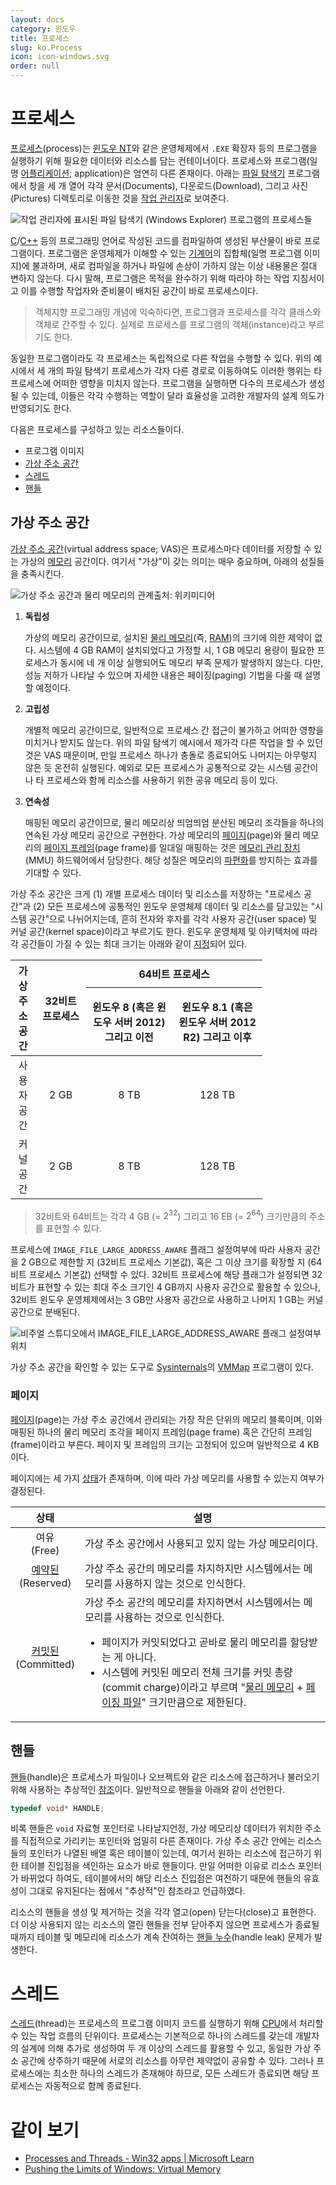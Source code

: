 ```yaml
---
layout: docs
category: 윈도우
title: 프로세스
slug: ko.Process
icon: icon-windows.svg
order: null
---
```

# 프로세스
[프로세스](https://ko.wikipedia.org/wiki/프로세스)(process)는 [윈도우 NT](ko.WindowsNT)와 같은 운영체제에서 `.EXE` 확장자 등의 프로그램을 실행하기 위해 필요한 데이터와 리소스를 담는 컨테이너이다. 프로세스와 프로그램(일명 [어플리케이션](https://ko.wikipedia.org/wiki/응용_소프트웨어); application)은 엄연히 다른 존재이다. 아래는 [파일 탐색기](https://ko.wikipedia.org/wiki/파일_탐색기) 프로그램에서 창을 세 개 열어 각각 문서(Documents), 다운로드(Download), 그리고 사진(Pictures) 디렉토리로 이동한 것을 [작업 관리자](https://ko.wikipedia.org/wiki/작업_관리자_(윈도우))로 보여준다.

![작업 관리자에 표시된 파일 탐색기 (Windows Explorer) 프로그램의 프로세스들](/images/docs/process/process_application_difference.png)

[C](/docs/ko.C)/[C++](/docs/ko.Cpp) 등의 프로그래밍 언어로 작성된 코드를 컴파일하여 생성된 부산물이 바로 프로그램이다. 프로그램은 운영체제가 이해할 수 있는 [기계어](https://ko.wikipedia.org/wiki/기계어)의 집합체(일명 프로그램 이미지)에 불과하며, 새로 컴파일을 하거나 파일에 손상이 가하지 않는 이상 내용물은 절대 변하지 않는다. 다시 말해, 프로그램은 목적을 완수하기 위해 따라야 하는 작업 지침서이고 이를 수행할 작업자와 준비물이 배치된 공간이 바로 프로세스이다.

> 객체지향 프로그래밍 개념에 익숙하다면, 프로그램과 프로세스를 각각 클래스와 객체로 간주할 수 있다. 실제로 프로세스를 프로그램의 객체(instance)라고 부르기도 한다.

동일한 프로그램이라도 각 프로세스는 독립적으로 다른 작업을 수행할 수 있다. 위의 예시에서 세 개의 파일 탐색기 프로세스가 각자 다른 경로로 이동하여도 이러한 행위는 타 프로세스에 어떠한 영향을 미치지 않는다. 프로그램을 실행하면 다수의 프로세스가 생성될 수 있는데, 이들은 각각 수행하는 역할이 달라 효율성을 고려한 개발자의 설계 의도가 반영되기도 한다.

다음은 프로세스를 구성하고 있는 리소스들이다.

* 프로그램 이미지
* [가상 주소 공간](#가상-주소-공간)
* [스레드](#스레드)
* [핸들](#핸들)

## 가상 주소 공간
[가상 주소 공간](https://ko.wikipedia.org/wiki/가상_주소_공간)(virtual address space; VAS)은 프로세스마다 데이터를 저장할 수 있는 가상의 [메모리](ko.Memory) 공간이다. 여기서 "가상"이 갖는 의미는 매우 중요하며, 아래의 성질들을 충족시킨다.

![가상 주소 공간과 물리 메모리의 관계<sub><i>출처: <a href="https://commons.wikimedia.org/wiki/File:Virtual_address_space_and_physical_address_space_relationship.svg">위키미디어</a></i></sub>](/images/docs/process/virtual_address_space.png)

1. **독립성**

    가상의 메모리 공간이므로, 설치된 [물리 메모리](https://ko.wikipedia.org/wiki/주기억장치)(즉, [RAM](https://ko.wikipedia.org/wiki/랜덤_액세스_메모리))의 크기에 의한 제약이 없다. 시스템에 4 GB RAM이 설치되었다고 가정할 시, 1 GB 메모리 용량이 필요한 프로세스가 동시에 네 개 이상 실행되어도 메모리 부족 문제가 발생하지 않는다. 다만, 성능 저하가 나타날 수 있으며 자세한 내용은 페이징(paging) 기법을 다룰 때 설명할 예정이다.

2. **고립성**

    개별적 메모리 공간이므로, 일반적으로 프로세스 간 접근이 불가하고 어떠한 영향을 미치거나 받지도 않는다. 위의 파일 탐색기 예시에서 제가각 다른 작업을 할 수 있던 것은 VAS 때문이며, 만일 프로세스 하나가 충돌로 종료되어도 나머지는 아무렇지 않은 듯 온전히 실행된다. 예외로 모든 프로세스가 공통적으로 갖는 시스템 공간이나 타 프로세스와 함께 리소스를 사용하기 위한 공유 메모리 등이 있다.

3. **연속성**

    매핑된 메모리 공간이므로, 물리 메모리상 띄엄띄엄 분산된 메모리 조각들을 하나의 연속된 가상 메모리 공간으로 구현한다. 가상 메모리의 [페이지](#페이지)(page)와 물리 메모리의 [페이지 프레임](#페이지)(page frame)를 일대일 매핑하는 것은 [메모리 관리 장치](https://ko.wikipedia.org/wiki/메모리_관리_장치)(MMU) 하드웨어에서 담당한다. 해당 성질은 메모리의 [파편화](https://en.wikipedia.org/wiki/Fragmentation_(computing))를 방지하는 효과를 기대할 수 있다.

가상 주소 공간은 크게 (1) 개별 프로세스 데이터 및 리소스를 저장하는 "프로세스 공간"과 (2) 모든 프로세스에 공통적인 윈도우 운영체제 데이터 및 리소스를 담고있는 "시스템 공간"으로 나뉘어지는데, 흔히 전자와 후자를 각각 사용자 공간(user space) 및 커널 공간(kernel space)이라고 부르기도 한다. 윈도우 운영체제 및 아키텍처에 따라 각 공간들이 가질 수 있는 최대 크기는 아래와 같이 [지정](https://learn.microsoft.com/en-us/windows/win32/memory/memory-limits-for-windows-releases)되어 있다.

<table style="table-layout: fixed; width: 80%">
<thead><tr><th rowspan="2" style="width: 10%;">가상 주소 공간</th><th rowspan="2" style="width: 20%;">32비트 프로세스</th><th colspan="2" style="border-bottom-style:none">64비트 프로세스</th></tr>
<tr><th>윈도우 8 (혹은 윈도우 서버 2012) 그리고 이전</th><th>윈도우 8.1 (혹은 윈도우 서버 2012 R2) 그리고 이후</th></tr></thead>
<tbody style="text-align: center;">
<tr><td>사용자 공간</td><td>2 GB</td><td>8 TB</td><td>128 TB</td></tr>
<tr><td>커널 공간</td><td>2 GB</td><td>8 TB</td><td>128 TB</td></tr>
</tbody>
</table>

> 32비트와 64비트는 각각 4 GB (= $2^{32}$) 그리고 16 EB (= $2^{64}$) 크기만큼의 주소를 표현할 수 있다.

프로세스에 `IMAGE_FILE_LARGE_ADDRESS_AWARE` 플래그 설정여부에 따라 사용자 공간을 2 GB으로 제한할 지 (32비트 프로세스 기본값), 혹은 그 이상 크기를 확장할 지 (64비트 프로세스 기본값) 선택할 수 있다. 32비트 프로세스에 해당 플래그가 설정되면 32비트가 표현할 수 있는 최대 주소 크기인 4 GB까지 사용자 공간으로 활용할 수 있으나, 32비트 윈도우 운영체제에서는 3 GB만 사용자 공간으로 사용하고 나머지 1 GB는 커널 공간으로 분배된다.

![비주얼 스튜디오에서 <code>IMAGE_FILE_LARGE_ADDRESS_AWARE</code> 플래그 설정여부 위치](/images/docs/process/process_large_addresses.png)

가상 주소 공간을 확인할 수 있는 도구로 [Sysinternals](ko.Sysinternals)의 [VMMap](ko.VMMap) 프로그램이 있다.

### 페이지
[페이지](https://ko.wikipedia.org/wiki/페이지_(컴퓨터_메모리))(page)는 가상 주소 공간에서 관리되는 가장 작은 단위의 메모리 블록이며, 이와 매핑된 하나의 물리 메모리 조각을 페이지 프레임(page frame) 혹은 간단히 프레임(frame)이라고 부른다. 페이지 및 프레임의 크기는 고정되어 있으며 일반적으로 4 KB이다.

페이지에는 세 가지 [상태](https://learn.microsoft.com/en-us/windows/win32/memory/page-state)가 존재하며, 이에 따라 가상 메모리를 사용할 수 있는지 여부가 결정된다.

<table>
<thead><tr><th>상태</th><th>설명</th></tr></thead>
<tbody>
<tr><td style="text-align: center;">여유<br/>(Free)</td><td>가상 주소 공간에서 사용되고 있지 않는 가상 메모리이다.</td></tr>
<tr><td style="text-align: center;"><a href="ko.Memory#가상-메모리">예약된</a><br/>(Reserved)</td><td>가상 주소 공간의 메모리를 차지하지만 시스템에서는 메모리를 사용하지 않는 것으로 인식한다.</td></tr>
<tr><td style="text-align: center;"><a href="ko.Memory#커밋된-메모리">커밋된</a><br/>(Committed)</td><td>가상 주소 공간의 메모리를 차지하면서 시스템에서는 메모리를 사용하는 것으로 인식한다.<ul><li>페이지가 커밋되었다고 곧바로 물리 메모리를 할당받는 게 아니다.</li><li>시스템에 커밋된 메모리 전체 크기를 커밋 총량(commit charge)이라고 부르며 "<a href="ko.Memory#메모리">물리 메모리</a> + <a href="ko.Memory#페이징-파일">페이징 파일</a>" 크기만큼으로 제한된다.</li></ul></td></tr>
</tbody>
</table>

## 핸들
[핸들](https://ko.wikipedia.org/wiki/핸들_(컴퓨팅))(handle)은 프로세스가 파일이나 오브젝트와 같은 리소스에 접근하거나 불러오기 위해 사용하는 추상적인 [참조](ko.C#포인터)이다. 일반적으로 핸들을 아래와 같이 선언한다.

```c
typedef void* HANDLE;
```

비록 핸들은 `void` 자료형 포인터로 나타날지언정, 가상 메모리상 데이터가 위치한 주소를 직접적으로 가리키는 포인터와 엄밀히 다른 존재이다. 가상 주소 공간 안에는 리소스들의 포인터가 나열된 배열 혹은 테이블이 있는데, 여기서 원하는 리소스에 접근하기 위한 테이블 진입점을 색인하는 요소가 바로 핸들이다. 만일 어떠한 이유로 리소스 포인터가 바뀌었다 하여도, 테이블에서의 해당 리소스 진입점은 여전하기 때문에 핸들의 유효성이 그대로 유지된다는 점에서 "추상적"인 참조라고 언급하였다.

리소스의 핸들을 생성 및 제거하는 것을 각각 열고(open) 닫는다(close)고 표현한다. 더 이상 사용되지 않는 리소스의 열린 핸들을 전부 닫아주지 않으면 프로세스가 종료될 때까지 테이블 및 메모리에 리소스가 계속 잔여하는 [핸들 누수](https://ko.wikipedia.org/wiki/핸들_누수)(handle leak) 문제가 발생한다.

# 스레드
[스레드](https://ko.wikipedia.org/wiki/스레드_(컴퓨팅))(thread)는 프로세스의 프로그램 이미지 코드를 실행하기 위해 [CPU](ko.Processor)에서 처리할 수 있는 작업 흐름의 단위이다. 프로세스는 기본적으로 하나의 스레드를 갖는데 개발자의 설계에 의해 추가로 생성하여 두 개 이상의 스레드를 활용할 수 있고, 동일한 가상 주소 공간에 상주하기 때문에 서로의 리소스를 아무런 제약없이 공유할 수 있다. 그러나 프로세스에는 최소한 하나의 스레드가 존재해야 하므로, 모든 스레드가 종료되면 해당 프로세스는 자동적으로 함께 종료된다.

# 같이 보기
* [Processes and Threads - Win32 apps &#124; Microsoft Learn](https://learn.microsoft.com/en-us/windows/win32/procthread/processes-and-threads)
* [Pushing the Limits of Windows: Virtual Memory](https://techcommunity.microsoft.com/t5/windows-blog-archive/pushing-the-limits-of-windows-virtual-memory/ba-p/723750)
